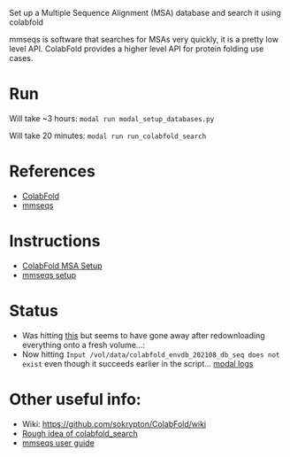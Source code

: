Set up a Multiple Sequence Alignment (MSA) database and search it using colabfold

mmseqs is software that searches for MSAs very quickly, it is a pretty low level API.
ColabFold provides a higher level API for protein folding use cases.

# Run
Will take ~3 hours:
`modal run modal_setup_databases.py`

Will take 20 minutes:
`modal run run_colabfold_search`


# References
- [ColabFold](https://github.com/sokrypton/ColabFold)
- [mmseqs](https://github.com/soedinglab/MMseqs2)


# Instructions
- [ColabFold MSA Setup](https://github.com/sokrypton/ColabFold?tab=readme-ov-file#generating-msas-for-large-scale-structurecomplex-predictions)
- [mmseqs setup](https://github.com/soedinglab/mmseqs2/wiki#compile-from-source-under-linux) 
  

# Status
- Was hitting
  [this](https://github.com/soedinglab/MMseqs2/issues/616#issuecomment-1507286459) but
seems to have gone away after redownloading everything onto a fresh volume...:
- Now hitting `Input /vol/data/colabfold_envdb_202108_db_seq does not exist` even though
  it succeeds earlier in the script... [modal logs](https://modal.com/apps/modal-labs/examples/deployed/example-colabfold-search?start=1736970656&end=1737057056&live=true&activeTab=logs)


# Other useful info:
- Wiki: https://github.com/sokrypton/ColabFold/wiki
- [Rough idea of colabfold_search](https://github.com/sokrypton/ColabFold/blob/main/colabfold_search.sh)
- [mmseqs user guide](https://mmseqs.com/latest/userguide.pdf)
